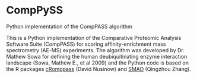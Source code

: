 # CompPySS
Python implementation of the CompPASS algorithm

This is a Python implementation of the Comparative Proteomic Analysis Software Suite (CompPASS) for scoring affinity-enrichment mass spectrometry (AE-MS) experiments. The algorithm was developed by Dr. Mathew Sowa for defining the human deubiquitinating enzyme interaction landscape (Sowa, Mathew E., et al 2009) and the Python code is based on the R packages [cRomppass](https://github.com/dnusinow/cRomppass) (David Nusinow) and [SMAD](https://www.bioconductor.org/packages/release/bioc/html/SMAD.html) (Qingzhou Zhang).
